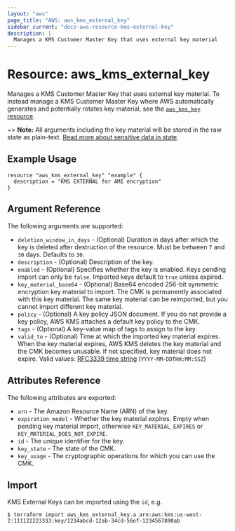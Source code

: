 ```yaml
---
layout: "aws"
page_title: "AWS: aws_kms_external_key"
sidebar_current: "docs-aws-resource-kms-external-key"
description: |-
  Manages a KMS Customer Master Key that uses external key material
---
```


# Resource: aws_kms_external_key

Manages a KMS Customer Master Key that uses external key material. To instead manage a KMS Customer Master Key where AWS automatically generates and potentially rotates key material, see the [`aws_kms_key` resource](/docs/providers/aws/r/kms_key.html).

~> **Note:** All arguments including the key material will be stored in the raw state as plain-text. [Read more about sensitive data in state](/docs/state/sensitive-data.html).

## Example Usage

```hcl
resource "aws_kms_external_key" "example" {
  description = "KMS EXTERNAL for AMI encryption"
}
```

## Argument Reference

The following arguments are supported:

* `deletion_window_in_days` - (Optional) Duration in days after which the key is deleted after destruction of the resource. Must be between `7` and `30` days. Defaults to `30`.
* `description` - (Optional) Description of the key.
* `enabled` - (Optional) Specifies whether the key is enabled. Keys pending import can only be `false`. Imported keys default to `true` unless expired.
* `key_material_base64` - (Optional) Base64 encoded 256-bit symmetric encryption key material to import. The CMK is permanently associated with this key material. The same key material can be reimported, but you cannot import different key material.
* `policy` - (Optional) A key policy JSON document. If you do not provide a key policy, AWS KMS attaches a default key policy to the CMK.
* `tags` - (Optional) A key-value map of tags to assign to the key.
* `valid_to` - (Optional) Time at which the imported key material expires. When the key material expires, AWS KMS deletes the key material and the CMK becomes unusable. If not specified, key material does not expire. Valid values: [RFC3339 time string](https://tools.ietf.org/html/rfc3339#section-5.8) (`YYYY-MM-DDTHH:MM:SSZ`)

## Attributes Reference

The following attributes are exported:

* `arn` - The Amazon Resource Name (ARN) of the key.
* `expiration_model` - Whether the key material expires. Empty when pending key material import, otherwise `KEY_MATERIAL_EXPIRES` or `KEY_MATERIAL_DOES_NOT_EXPIRE`.
* `id` - The unique identifier for the key.
* `key_state` - The state of the CMK.
* `key_usage` - The cryptographic operations for which you can use the CMK.

## Import

KMS External Keys can be imported using the `id`, e.g.

```
$ terraform import aws_kms_external_key.a arn:aws:kms:us-west-2:111122223333:key/1234abcd-12ab-34cd-56ef-1234567890ab
```
